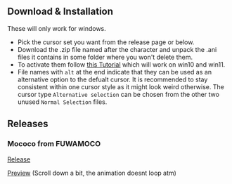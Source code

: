 ## Download & Installation
These will only work for windows.

- Pick the cursor set you want from the release page or below.
- Download the .zip file named after the character and unpack the .ani files it contains in some folder where you won't delete them.
- To activate them follow [this Tutorial](https://www.youtube.com/watch?v=jTfSGtudh84) which will work on win10 and win11.
- File names with `alt` at the end indicate that they can be used as an alternative option to the defualt cursor. It is recommended to stay consistent within one cursor style as it might look weird otherwise. The cursor type `Alternative selection` can be chosen from the other two unused `Normal Selection` files.

## Releases

### Mococo from FUWAMOCO

[Release](https://github.com/mzntori/cursors/releases/tag/Mococo)

[Preview](https://github.com/mzntori/cursors/tree/main/Mococo) (Scroll down a bit, the animation doesnt loop atm)
